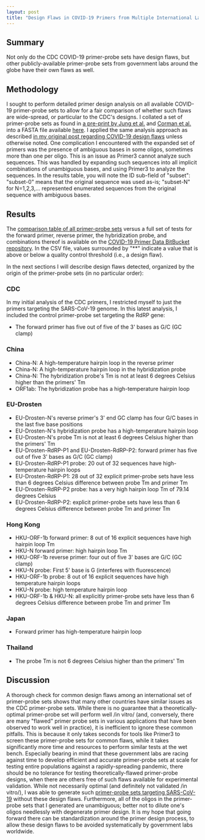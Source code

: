 ```yaml
---
layout: post
title: "Design Flaws in COVID-19 Primers from Multiple International Labs"
---
```


## Summary

Not only do the CDC COVID-19 primer-probe sets have design flaws, but
other publicly-available primer-probe sets from government labs around
the globe have their own flaws as well.

## Methodology

I sought to perform detailed primer design analysis on all available
COVID-19 primer-probe sets to allow for a fair comparison of whether
such flaws are wide-spread, or particular to the CDC's designs. I
collated a set of primer-probe sets as found in [a pre-print by Jung
et al.](https://www.biorxiv.org/content/10.1101/2020.02.25.964775v1)
and [Corman et
al.](https://www.ncbi.nlm.nih.gov/pmc/articles/PMC6988269/)
into a FASTA file available
[here](https://bitbucket.org/tomeraltman/covid-19-primer-data/src/master/kit-primers/all-COVID-19-kit-primers.fasta).
I applied the same analysis approach as described [in my original post
regarding COVID-19 design
flaws](https://tomeraltman.net/2020/03/03/technical-problems-COVID-primers.html)
unless otherwise noted. One complication I encountered with the
expanded set of primers was the presence of ambiguous bases in some
oligos, sometimes more than one per oligo. This is an issue as Primer3
cannot analyze such sequences. This was handled by expanding such
sequences into all implicit combinations of unambiguous bases, and
using Primer3 to analyze the sequences. In the results table, you will
note the ID sub-field of "subset": "subset-0" means that the original
sequence was used as-is; "subset-N" for N=1,2,3,... represented
enumerated sequences from the original sequence with ambiguous bases.

## Results

The [comparison table of all primer-probe
sets](https://bitbucket.org/tomeraltman/covid-19-primer-data/src/master/reports/all-public-primers-qc-report.csv)
versus a full set of tests for the forward primer, reverse primer, the
hybridization probe, and combinations thereof is available on the
[COVID-19 Primer Data BitBucket
repository](https://tomeraltman.net/2020/03/11/COVID-19-candidate-primers-update.html).
In the CSV file, values surrounded by "**" indicate a value that is
above or below a quality control threshold (i.e., a design flaw).

In the next sections I will describe design flaws detected, organized
by the origin of the primer-probe sets (in no particular order):

### CDC

In my initial analysis of the CDC primers, I restricted myself to just
the primers targeting the SARS-CoV-19 genome. In this latest analysis,
I included the control primer-probe set targeting the RdRP gene:

* The forward primer has five out of five of the 3' bases as G/C (GC clamp)

### China

* China-N: A high-temperature hairpin loop in the reverse primer
* China-N: A high-temperature hairpin loop in the hybridization probe
* China-N: The hybridization probe's Tm is not at least 6 degrees Celsius higher than the primers' Tm
* ORF1ab: The hybridization probe has a high-temperature hairpin loop

### EU-Drosten

* EU-Drosten-N's reverse primer's 3' end GC clamp has four G/C bases in the last five base positions
* EU-Drosten-N's hybridization probe has a high-temperature hairpin loop
* EU-Drosten-N's probe Tm is not at least 6 degrees Celsius higher than the primers' Tm
* EU-Drosten-RdRP-P1 and EU-Drosten-RdRP-P2: forward primer has five out of five 3' bases as G/C (GC clamp)
* EU-Drosten-RdRP-P1 probe: 20 out of 32 sequences have high-temperature hairpin loops
* EU-Drosten-RdRP-P1: 28 out of 32 explicit primer-probe sets have less than 6 degrees Celsius difference between probe Tm and primer Tm
* EU-Drosten-RdRP-P2 probe: has a very high hairpin loop Tm of 79.14 degrees Celsius
* EU-Drosten-RdRP-P2: explicit primer-probe sets have less than 6 degrees Celsius difference between probe Tm and primer Tm

### Hong Kong

* HKU-ORF-1b forward primer: 8 out of 16 explicit sequences have high hairpin loop Tm
* HKU-N forward primer: high hairpin loop Tm
* HKU-ORF-1b reverse primer: four out of five 3' bases are G/C (GC clamp)
* HKU-N probe: First 5' base is G (interferes with fluorescence)
* HKU-ORF-1b probe: 8 out of 16 explicit sequences have high temperature hairpin loops
* HKU-N probe: high temperature hairpin loop
* HKU-ORF-1b & HKU-N: all explicitly primer-probe sets have less than 6 degrees Celsius difference between probe Tm and primer Tm

### Japan

* Forward primer has high-temperature hairpin loop


### Thailand

* The probe Tm is not 6 degrees Celsius higher than the primers' Tm

## Discussion

A thorough check for common design flaws among an international set of
primer-probe sets shows that many other countries have similar issues
as the CDC primer-probe sets. While there is no guarantee that a
theoretically-optimal primer-probe set will perform well /in vitro/
(and, conversely, there are many "flawed" primer probe sets in various
applications that have been observed to work well in practice), it is
inefficient to ignore these common pitfalls. This is because it only
takes seconds for tools like Primer3 to screen these primer-probe sets
for common flaws, while it takes significantly more time and resources
to perform similar tests at the wet bench. Especially bearing in mind
that these government labs are racing against time to develop
efficient and accurate primer-probe sets at scale for testing entire
populations against a rapidly-spreading pandemic, there should be no
tolerance for testing theoretically-flawed primer-probe designs, when
there are others free of such flaws available for experimental
validation. While not necessarily optimal (and definitely not
validated /in vitro/), I was able to generate such [primer-probe sets
targeting
SARS-CoV-19](https://tomeraltman.net/2020/03/11/COVID-19-candidate-primers-update.html)
without these design flaws. Furthermore, all of the oligos in the
primer-probe sets that I generated are unambiguous; better not to
dilute one's oligos needlessly with degenerate primer design. It is my
hope that going forward there can be standardization around the primer
design process, to allow these design flaws to be avoided
systematically by government labs worldwide.


